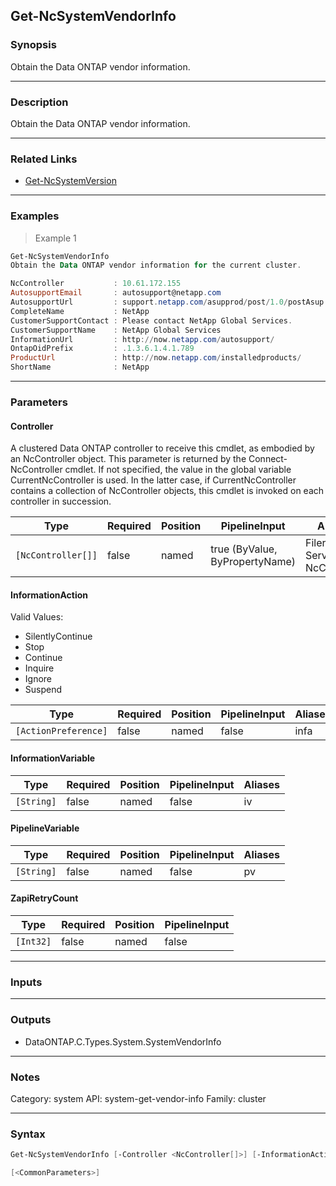 Get-NcSystemVendorInfo
----------------------

### Synopsis
Obtain the Data ONTAP vendor information.

---

### Description

Obtain the Data ONTAP vendor information.

---

### Related Links
* [Get-NcSystemVersion](Get-NcSystemVersion)

---

### Examples
> Example 1

```PowerShell
Get-NcSystemVendorInfo
Obtain the Data ONTAP vendor information for the current cluster.

NcController           : 10.61.172.155
AutosupportEmail       : autosupport@netapp.com
AutosupportUrl         : support.netapp.com/asupprod/post/1.0/postAsup
CompleteName           : NetApp
CustomerSupportContact : Please contact NetApp Global Services.
CustomerSupportName    : NetApp Global Services
InformationUrl         : http://now.netapp.com/autosupport/
OntapOidPrefix         : .1.3.6.1.4.1.789
ProductUrl             : http://now.netapp.com/installedproducts/
ShortName              : NetApp

```

---

### Parameters
#### **Controller**
A clustered Data ONTAP controller to receive this cmdlet, as embodied by an NcController object.  This parameter is returned by the Connect-NcController cmdlet.  If not specified, the value in the global variable CurrentNcController is used.  In the latter case, if CurrentNcController contains a collection of NcController objects, this cmdlet is invoked on each controller in succession.

|Type              |Required|Position|PipelineInput                 |Aliases                          |
|------------------|--------|--------|------------------------------|---------------------------------|
|`[NcController[]]`|false   |named   |true (ByValue, ByPropertyName)|Filer<br/>Server<br/>NcController|

#### **InformationAction**

Valid Values:

* SilentlyContinue
* Stop
* Continue
* Inquire
* Ignore
* Suspend

|Type                |Required|Position|PipelineInput|Aliases|
|--------------------|--------|--------|-------------|-------|
|`[ActionPreference]`|false   |named   |false        |infa   |

#### **InformationVariable**

|Type      |Required|Position|PipelineInput|Aliases|
|----------|--------|--------|-------------|-------|
|`[String]`|false   |named   |false        |iv     |

#### **PipelineVariable**

|Type      |Required|Position|PipelineInput|Aliases|
|----------|--------|--------|-------------|-------|
|`[String]`|false   |named   |false        |pv     |

#### **ZapiRetryCount**

|Type     |Required|Position|PipelineInput|
|---------|--------|--------|-------------|
|`[Int32]`|false   |named   |false        |

---

### Inputs

---

### Outputs
* DataONTAP.C.Types.System.SystemVendorInfo

---

### Notes
Category: system
API: system-get-vendor-info
Family: cluster

---

### Syntax
```PowerShell
Get-NcSystemVendorInfo [-Controller <NcController[]>] [-InformationAction <ActionPreference>] [-InformationVariable <String>] [-PipelineVariable <String>] [-ZapiRetryCount <Int32>] 
```
```PowerShell
[<CommonParameters>]
```
